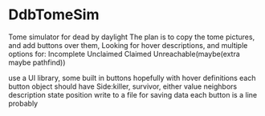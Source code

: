 # DdbTomeSim
Tome simulator for dead by daylight
The plan is to copy the tome pictures, and add buttons over them,
Looking for hover descriptions, and multiple options for:
    Incomplete
    Unclaimed
    Claimed
    Unreachable(maybe(extra maybe pathfind))

use a UI library, some built in buttons
hopefully with hover definitions
each button object should have
    Side:killer, survivor, either
    value
    neighbors
    description
    state
    position
write to a file for saving data
each button is a line probably
    
